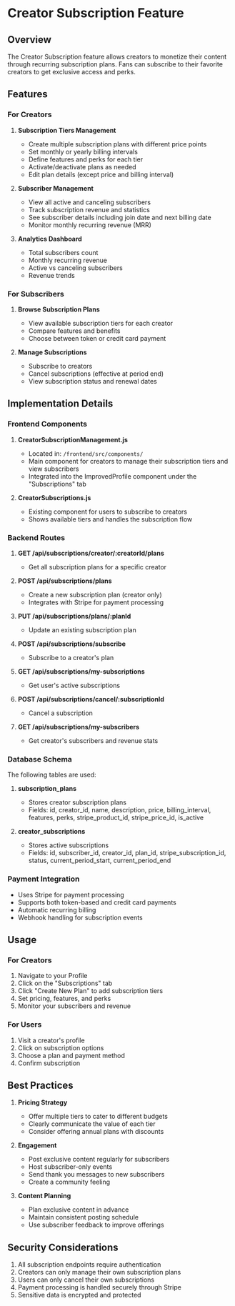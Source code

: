 # Creator Subscription Feature

## Overview

The Creator Subscription feature allows creators to monetize their content through recurring subscription plans. Fans can subscribe to their favorite creators to get exclusive access and perks.

## Features

### For Creators

1. **Subscription Tiers Management**
   - Create multiple subscription plans with different price points
   - Set monthly or yearly billing intervals
   - Define features and perks for each tier
   - Activate/deactivate plans as needed
   - Edit plan details (except price and billing interval)

2. **Subscriber Management**
   - View all active and canceling subscribers
   - Track subscription revenue and statistics
   - See subscriber details including join date and next billing date
   - Monitor monthly recurring revenue (MRR)

3. **Analytics Dashboard**
   - Total subscribers count
   - Monthly recurring revenue
   - Active vs canceling subscribers
   - Revenue trends

### For Subscribers

1. **Browse Subscription Plans**
   - View available subscription tiers for each creator
   - Compare features and benefits
   - Choose between token or credit card payment

2. **Manage Subscriptions**
   - Subscribe to creators
   - Cancel subscriptions (effective at period end)
   - View subscription status and renewal dates

## Implementation Details

### Frontend Components

1. **CreatorSubscriptionManagement.js**
   - Located in: `/frontend/src/components/`
   - Main component for creators to manage their subscription tiers and view subscribers
   - Integrated into the ImprovedProfile component under the "Subscriptions" tab

2. **CreatorSubscriptions.js**
   - Existing component for users to subscribe to creators
   - Shows available tiers and handles the subscription flow

### Backend Routes

1. **GET /api/subscriptions/creator/:creatorId/plans**
   - Get all subscription plans for a specific creator

2. **POST /api/subscriptions/plans**
   - Create a new subscription plan (creator only)
   - Integrates with Stripe for payment processing

3. **PUT /api/subscriptions/plans/:planId**
   - Update an existing subscription plan

4. **POST /api/subscriptions/subscribe**
   - Subscribe to a creator's plan

5. **GET /api/subscriptions/my-subscriptions**
   - Get user's active subscriptions

6. **POST /api/subscriptions/cancel/:subscriptionId**
   - Cancel a subscription

7. **GET /api/subscriptions/my-subscribers**
   - Get creator's subscribers and revenue stats

### Database Schema

The following tables are used:

1. **subscription_plans**
   - Stores creator subscription plans
   - Fields: id, creator_id, name, description, price, billing_interval, features, perks, stripe_product_id, stripe_price_id, is_active

2. **creator_subscriptions**
   - Stores active subscriptions
   - Fields: id, subscriber_id, creator_id, plan_id, stripe_subscription_id, status, current_period_start, current_period_end

### Payment Integration

- Uses Stripe for payment processing
- Supports both token-based and credit card payments
- Automatic recurring billing
- Webhook handling for subscription events

## Usage

### For Creators

1. Navigate to your Profile
2. Click on the "Subscriptions" tab
3. Click "Create New Plan" to add subscription tiers
4. Set pricing, features, and perks
5. Monitor your subscribers and revenue

### For Users

1. Visit a creator's profile
2. Click on subscription options
3. Choose a plan and payment method
4. Confirm subscription

## Best Practices

1. **Pricing Strategy**
   - Offer multiple tiers to cater to different budgets
   - Clearly communicate the value of each tier
   - Consider offering annual plans with discounts

2. **Engagement**
   - Post exclusive content regularly for subscribers
   - Host subscriber-only events
   - Send thank you messages to new subscribers
   - Create a community feeling

3. **Content Planning**
   - Plan exclusive content in advance
   - Maintain consistent posting schedule
   - Use subscriber feedback to improve offerings

## Security Considerations

1. All subscription endpoints require authentication
2. Creators can only manage their own subscription plans
3. Users can only cancel their own subscriptions
4. Payment processing is handled securely through Stripe
5. Sensitive data is encrypted and protected